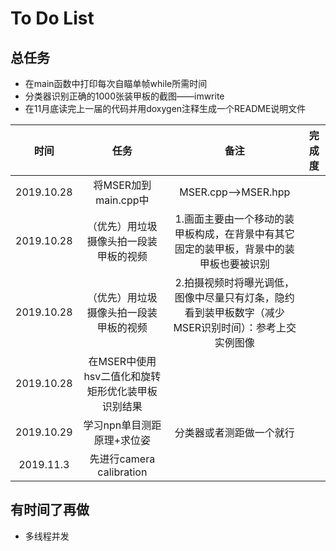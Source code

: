 # To Do List

## 总任务

- 在main函数中打印每次自瞄单帧while所需时间
- 分类器识别正确的1000张装甲板的截图——imwrite
- 在11月底读完上一届的代码并用doxygen注释生成一个README说明文件

|时间|任务|备注|完成度|
|:-:|:-:|:-:|:-:|
|2019.10.28|将MSER加到main.cpp中|MSER.cpp-->MSER.hpp|
|2019.10.28|（优先）用垃圾摄像头拍一段装甲板的视频|1.画面主要由一个移动的装甲板构成，在背景中有其它固定的装甲板，背景中的装甲板也要被识别|
|2019.10.28|（优先）用垃圾摄像头拍一段装甲板的视频|2.拍摄视频时将曝光调低，图像中尽量只有灯条，隐约看到装甲板数字（减少MSER识别时间）：参考上交实例图像|
|2019.10.28|在MSER中使用hsv二值化和旋转矩形优化装甲板识别结果|
|2019.10.29|学习npn单目测距原理+求位姿|分类器或者测距做一个就行|
|2019.11.3|先进行camera calibration||

## 有时间了再做

- 多线程并发

